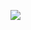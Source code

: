 ![](https://media.discordapp.net/attachments/1018274362278826044/1220888212604715158/blur_edges_2.png?ex=661093c0&is=65fe1ec0&hm=8221a59b3ab30fcd2437b594b4f7b7bc9375754d26f31b804ec9292ed8856843&=&format=webp&quality=lossless&width=1008&height=40)

